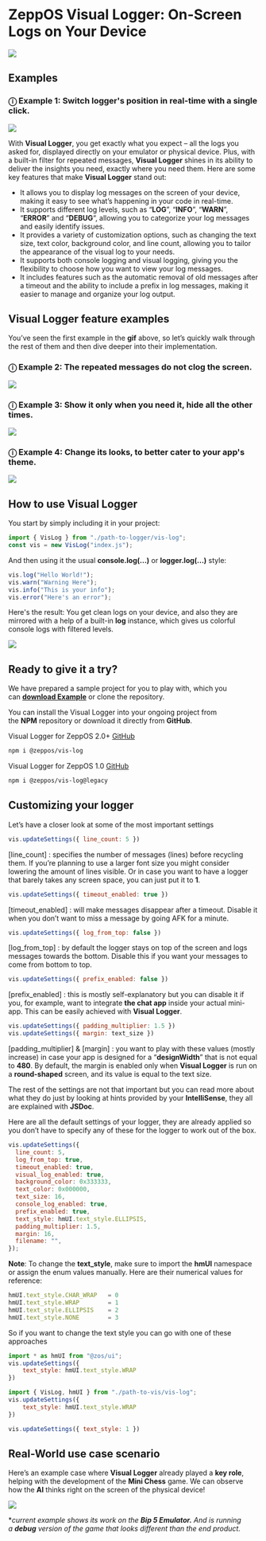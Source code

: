 # ZeppOS Visual Logger: On-Screen Logs on Your Device

![](./assets/preview.jpg)

## Examples

### ⓘ Example 1: Switch logger's position in real-time with a single click.

![](./assets/vislog-switch-position.gif)

With **Visual Logger**, you get exactly what you expect – all the logs you asked for, displayed directly on your emulator or physical device. Plus, with a built-in filter for repeated messages, **Visual Logger** shines in its ability to deliver the insights you need, exactly where you need them. Here are some key features that make **Visual Logger** stand out:

- It allows you to display log messages on the screen of your device, making it easy to see what’s happening in your code in real-time.
- It supports different log levels, such as “**LOG**”, “**INFO**”, “**WARN**”, “**ERROR**” and “**DEBUG**“, allowing you to categorize your log messages and easily identify issues.
- It provides a variety of customization options, such as changing the text size, text color, background color, and line count, allowing you to tailor the appearance of the visual log to your needs.
- It supports both console logging and visual logging, giving you the flexibility to choose how you want to view your log messages.
- It includes features such as the automatic removal of old messages after a timeout and the ability to include a prefix in log messages, making it easier to manage and organize your log output.

## Visual Logger feature examples

You’ve seen the first example in the **gif** above, so let’s quickly walk through the rest of them and then dive deeper into their implementation.

### ⓘ Example 2: The repeated messages do not clog the screen.

![](./assets/vislog-spam-prevention.gif)

### ⓘ Example 3: Show it only when you need it, hide all the other times.

![](./assets/vislog-show-hide.gif)

### ⓘ Example 4: Change its looks, to better cater to your app's theme.

![](./assets/vislog-change-looks.gif)

## How to use Visual Logger

You start by simply including it in your project:

```javascript
import { VisLog } from "./path-to-logger/vis-log";
const vis = new VisLog("index.js");
```

And then using it the usual **console.log(...)** or **logger.log(...)** style:

```javascript
vis.log("Hello World!");
vis.warn("Warning Here");
vis.info("This is your info");
vis.error("Here's an error");
```

Here's the result: You get clean logs on your device, and also they are mirrored with a help of a built-in **log** instance, which gives us colorful console logs with filtered levels.

![](./assets/console.jpg)

## Ready to give it a try?

We have prepared a sample project for you to play with, which you can [**download Example**](https://github.com/silver-zepp/zeppos-visual-logger/tree/master/example-app/2.0) or clone the repository.

You can install the Visual Logger into your ongoing project from the **NPM** repository or download it directly from **GitHub**.

Visual Logger for ZeppOS 2.0+ [GitHub](https://github.com/silver-zepp/zeppos-visual-logger/blob/master/2.0/vis-log.js)

```bash
npm i @zeppos/vis-log
```

Visual Logger for ZeppOS 1.0 [GitHub](https://github.com/silver-zepp/zeppos-visual-logger/blob/master/1.0/vis-log.js)

```bash
npm i @zeppos/vis-log@legacy
```
## Customizing your logger

Let’s have a closer look at some of the most important settings

```javascript
vis.updateSettings({ line_count: 5 })
```


[line_count] : specifies the number of messages (lines) before recycling them. If you’re planning to use a larger font size you might consider lowering the amount of lines visible. Or in case you want to have a logger that barely takes any screen space, you can just put it to **1**.

```javascript
vis.updateSettings({ timeout_enabled: true })
```

[timeout_enabled] : will make messages disappear after a timeout. Disable it when you don’t want to miss a message by going AFK for a minute. 

```javascript
vis.updateSettings({ log_from_top: false })
```

[log_from_top] : by default the logger stays on top of the screen and logs messages towards the bottom. Disable this if you want your messages to come from bottom to top.

```javascript
vis.updateSettings({ prefix_enabled: false })
```

[prefix_enabled] : this is mostly self-explanatory but you can disable it if you, for example, want to integrate **the chat app** inside your actual mini-app. This can be easily achieved with **Visual Logger**.

```javascript
vis.updateSettings({ padding_multiplier: 1.5 })
vis.updateSettings({ margin: text_size })
```

[padding_multiplier] & [margin] : you want to play with these values (mostly increase) in case your app is designed for a “**designWidth**” that is not equal to **480**. By default, the margin is enabled only when **Visual Logger** is run on a **round-shaped** screen, and its value is equal to the text size.

The rest of the settings are not that important but you can read more about what they do just by looking at hints provided by your **IntelliSense**, they all are explained with **JSDoc**.

Here are all the default settings of your logger, they are already applied so you don’t have to specify any of these for the logger to work out of the box.

```javascript
vis.updateSettings({
  line_count: 5,
  log_from_top: true,
  timeout_enabled: true,
  visual_log_enabled: true,
  background_color: 0x333333,
  text_color: 0x000000,
  text_size: 16,
  console_log_enabled: true,
  prefix_enabled: true,
  text_style: hmUI.text_style.ELLIPSIS,
  padding_multiplier: 1.5,
  margin: 16,
  filename: "",
});
```

**Note**: To change the **text_style**, make sure to import the **hmUI** namespace or assign the enum values manually. Here are their numerical values for reference:

```javascript
hmUI.text_style.CHAR_WRAP   = 0
hmUI.text_style.WRAP        = 1
hmUI.text_style.ELLIPSIS    = 2
hmUI.text_style.NONE        = 3
```

So if you want to change the text style you can go with one of these approaches

```javascript
import * as hmUI from "@zos/ui";
vis.updateSettings({
    text_style: hmUI.text_style.WRAP
})
```

```javascript
import { VisLog, hmUI } from "./path-to-vis/vis-log";
vis.updateSettings({
    text_style: hmUI.text_style.WRAP
})
```

```javascript
vis.updateSettings({ text_style: 1 })
```

## Real-World use case scenario

Here’s an example case where **Visual Logger** already played a **key role**, helping with the development of the **Mini Chess** game. We can observe how the **AI** thinks right on the screen of the physical device!

![](./assets/zepp-chess-engine-thinking.gif)

*_current example shows its work on the **Bip 5 Emulator.** And is running a **debug** version of the game that looks different than the end product._